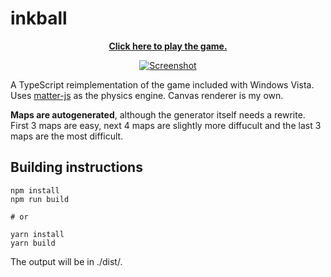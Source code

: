 # inkball

<p align="center">
    <a href="https://demo.mat.dev/inkball/">
        <strong>Click here to play the game.</strong>
    </a>
</p>

<p align="center">
    <a href="https://demo.mat.dev/inkball/">
        <img src="https://raw.githubusercontent.com/mat-sz/inkball/master/screenshot.png" alt="Screenshot">
    </a>
</p>

A TypeScript reimplementation of the game included with Windows Vista. Uses [matter-js](https://brm.io/matter-js/) as the physics engine. Canvas renderer is my own.

**Maps are autogenerated**, although the generator itself needs a rewrite. First 3 maps are easy, next 4 maps are slightly more diffucult and the last 3 maps are the most difficult.

## Building instructions

```
npm install
npm run build

# or

yarn install
yarn build
```

The output will be in ./dist/.